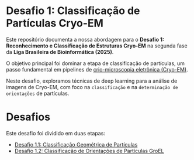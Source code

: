 # Desafio 1: Classificação de Partículas Cryo-EM

Este repositório documenta a nossa abordagem para o **Desafio 1: Reconhecimento e Classificação de Estruturas Cryo-EM** na segunda fase da **Liga Brasileira de Bioinformática (2025)**.  

O objetivo principal foi dominar a etapa de classificação de partículas, um passo fundamental em pipelines de [crio-microscopia eletrônica (Cryo-EM)](https://pt.wikipedia.org/wiki/Crio-microscopia_eletr%C3%B3nica).

Neste desafio, exploramos técnicas de deep learning para a análise de imagens de Cryo-EM, com foco na `classificação` e na `determinação de orientações` de partículas. 

# Desafios

Este desafio foi dividido em duas etapas:

* [Desafio 1.1: Classificação Geométrica de Partículas](https://github.com/Wet-Lab-Sucks/desafio-1-classificacao-cryo-em/tree/main/01)
* [Desafio 1.2: Classificação de Orientações de Partículas GroEL](https://github.com/Wet-Lab-Sucks/desafio-1-classificacao-cryo-em/tree/main/02)

